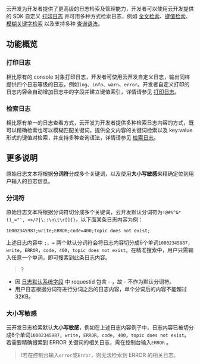 

云开发为开发者提供了更高级的日志检索及管理能力，开发者可以使用云开发提供的 SDK 自定义 [打印日志](https://cloud.tencent.com/document/product/876/38040) 并可用多种方式检索日志，例如 [全文检索](https://cloud.tencent.com/document/product/876/38015#.E5.85.A8.E6.96.87.E6.A3.80.E7.B4.A2)、[键值检索](https://cloud.tencent.com/document/product/876/38015#.E9.94.AE.E5.80.BC.E6.A3.80.E7.B4.A2)、[模糊关键字检索](https://cloud.tencent.com/document/product/876/38015#.E6.A8.A1.E7.B3.8A.E5.85.B3.E9.94.AE.E5.AD.97.E6.A3.80.E7.B4.A2) 以及支持多种 [查询语法](https://cloud.tencent.com/document/product/876/38015#.E6.9F.A5.E8.AF.A2.E8.AF.AD.E6.B3.95)。

## 功能概览

### 打印日志
相比原有的 console 对象打印日志，开发者可使用云开发自定义日志，输出同样提供四个日志等级的日志，例如`log`、`info`、`warn`、`error`。开发者自定义打印的日志内容会自动增加日志中的字段并建立键值索引，详情请参见 [打印日志](https://cloud.tencent.com/document/product/876/38040)。

### 检索日志
相比原有单一的日志查看方式，云开发为开发者提供多种检索日志内容的方式，既可以精确检索也可以模糊匹配关键词，提供全文内容的关键词检索以及 key:value 形式的键值对检索，并支持多种查询语法，详情请参见 [检索日志](https://cloud.tencent.com/document/product/876/38015)。

## 更多说明
原始日志文本将根据**分词符**分成多个关键词，以及使用**大小写敏感**来精确定位到用户输入的日志信息。

### 分词符

原始日志文本将根据分词符切分成多个关键词，云开发默认分词符为`!@#%^&*()_="', <>/?|\;:\n\t\r[]{}`，以下面某条日志内容为例：
```
10002345987;write;ERROR;code=400;topic does not exist;
```
上述日志内容中 `;`，`=` 两个默认分词符会将日志内容切分成6个单词`10002345987`，`write`，`ERROR`，`code`，`400`，`topic does not exist`。在精准搜索中，用户只需输入任意一个单词，即可搜索到此条日志内容。

>?
- 因 [日志默认系统字段](https://cloud.tencent.com/document/product/876/38040#.E6.97.A5.E5.BF.97.E6.A0.BC.E5.BC.8F) 中 requestid 包含 - ，故 - 不作为默认分词符。
- 用户日志根据分词符进行分词之后的日志内容，单个分词后的内容不能超过32KB。


### 大小写敏感

云开发日志检索默认**大小写敏感**，例如在上述日志内容例子中，日志内容已被切分成6个单词`10002345987`，`write`，`ERROR`，`code`，`400`，`topic does not exist`。若需要精确搜索到 ERROR 关键词的相关日志，需在控制台输入`ERROR` 。 

>!若在控制台输入`error`或`Error`，则无法检索到 ERROR 的相关日志。



